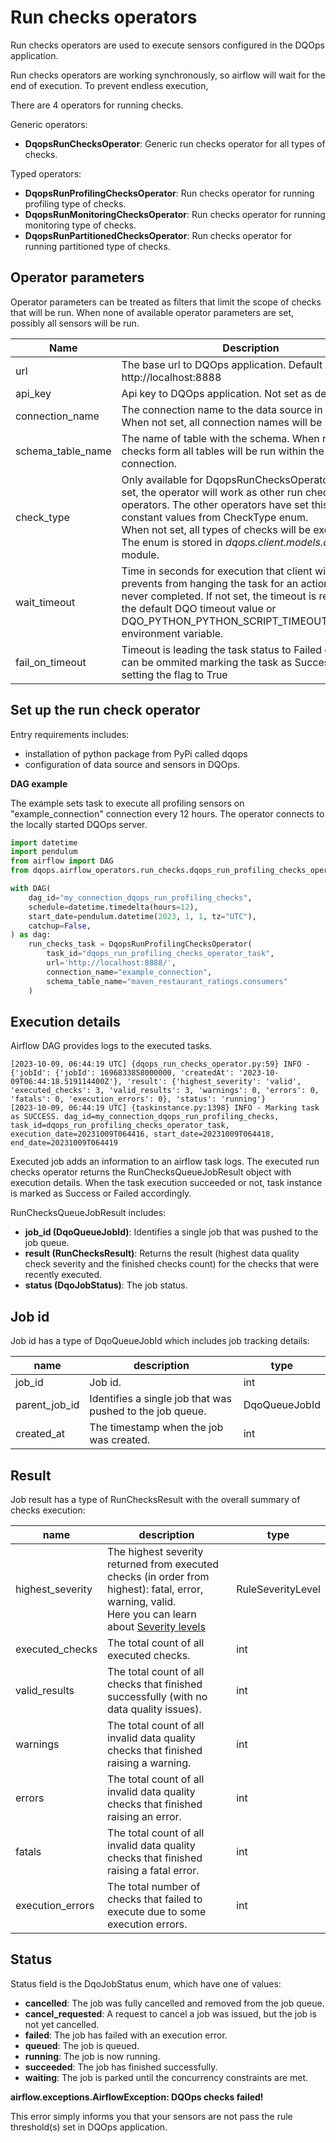 # Run checks operators

Run checks operators are used to execute sensors configured in the DQOps application. 

Run checks operators are working synchronously, so airflow will wait for the end of execution. 
To prevent endless execution, 

There are 4 operators for running checks.

Generic operators:
- **DqopsRunChecksOperator**: Generic run checks operator for all types of checks.

Typed operators:
- **DqopsRunProfilingChecksOperator**: Run checks operator for running profiling type of checks.
- **DqopsRunMonitoringChecksOperator**: Run checks operator for running monitoring type of checks.
- **DqopsRunPartitionedChecksOperator**: Run checks operator for running partitioned type of checks.


## Operator parameters

Operator parameters can be treated as filters that limit the scope of checks that will be run.
When none of available operator parameters are set, possibly all sensors will be run.  

| Name              | Description                                                                                                                                                                                                                                                                                                                | Type      |
|-------------------|----------------------------------------------------------------------------------------------------------------------------------------------------------------------------------------------------------------------------------------------------------------------------------------------------------------------------|-----------|
| url               | The base url to DQOps application. Default value is http://localhost:8888                                                                                                                                                                                                                                                  | str       |
| api_key           | Api key to DQOps application. Not set as default.                                                                                                                                                                                                                                                                          | str       |
| connection_name   | The connection name to the data source in DQOps. When not set, all connection names will be used.                                                                                                                                                                                                                          | str       |
| schema_table_name | The name of table with the schema. When not set, checks form all tables will be run within the specified connection.                                                                                                                                                                                                       | str       |
| check_type        | Only available for DqopsRunChecksOperator. When set, the operator will work as other run checks operators. The other operators have set this field to a constant values from CheckType enum. <br/> When not set, all types of checks will be executed. <br/> The enum is stored in _dqops.client.models.check_type_ module. | CheckType |
| wait_timeout      | Time in seconds for execution that client will wait. It prevents from hanging the task for an action that is never completed. If not set, the timeout is read form the default DQO timeout value or DQO_PYTHON_PYTHON_SCRIPT_TIMEOUT_SECONDS environment variable.                                                         | int       |
| fail_on_timeout   | Timeout is leading the task status to Failed default. It can be ommited marking the task as Success by setting the flag to True                                                                                                                                                                     |bool|


## Set up the run check operator

Entry requirements includes:
- installation of python package from PyPi called dqops
- configuration of data source and sensors in DQOps.

**DAG example**

The example sets task to execute all profiling sensors on "example_connection" connection every 12 hours. 
The operator connects to the locally started DQOps server.

```python
import datetime
import pendulum
from airflow import DAG
from dqops.airflow_operators.run_checks.dqops_run_profiling_checks_operator import DqopsRunProfilingChecksOperator

with DAG(
    dag_id="my_connection_dqops_run_profiling_checks",
    schedule=datetime.timedelta(hours=12),
    start_date=pendulum.datetime(2023, 1, 1, tz="UTC"),
    catchup=False,
) as dag:
    run_checks_task = DqopsRunProfilingChecksOperator(
        task_id="dqops_run_profiling_checks_operator_task",
        url='http://localhost:8888/',
        connection_name="example_connection",
        schema_table_name="maven_restaurant_ratings.consumers"
    )
```


## Execution details

Airflow DAG provides logs to the executed tasks.   

```text
[2023-10-09, 06:44:19 UTC] {dqops_run_checks_operator.py:59} INFO - {'jobId': {'jobId': 1696833858000000, 'createdAt': '2023-10-09T06:44:18.519114400Z'}, 'result': {'highest_severity': 'valid', 'executed_checks': 3, 'valid_results': 3, 'warnings': 0, 'errors': 0, 'fatals': 0, 'execution_errors': 0}, 'status': 'running'}
[2023-10-09, 06:44:19 UTC] {taskinstance.py:1398} INFO - Marking task as SUCCESS. dag_id=my_connection_dqops_run_profiling_checks, task_id=dqops_run_profiling_checks_operator_task, execution_date=20231009T064416, start_date=20231009T064418, end_date=20231009T064419
```

Executed job adds an information to an airflow task logs. 
The executed run checks operator returns the RunChecksQueueJobResult object with execution details.
When the task execution succeeded or not, task instance is marked as Success or Failed accordingly.

RunChecksQueueJobResult includes:
- **job_id (DqoQueueJobId)**: Identifies a single job that was pushed to the job queue.
- **result (RunChecksResult)**: Returns the result (highest data quality check severity and the finished checks count) for the checks that were recently executed.
- **status (DqoJobStatus)**: The job status.


## Job id

Job id has a type of DqoQueueJobId which includes job tracking details:

| name          | description                                               | type           |
|---------------|-----------------------------------------------------------|----------------|
| job_id        | Job id.                                                   | int            |
| parent_job_id | Identifies a single job that was pushed to the job queue. | DqoQueueJobId  |
| created_at    | The timestamp when the job was created.                   | int            |


## Result

Job result has a type of RunChecksResult with the overall summary of checks execution: 

| name             | description                                                                                                                                                                                                        | type              |
|------------------|--------------------------------------------------------------------------------------------------------------------------------------------------------------------------------------------------------------------|-------------------|
| highest_severity | The highest severity returned from executed checks (in order from highest): fatal, error, warning, valid. <br/>Here you can learn about [Severity levels](../../../dqo-concepts/data-quality-kpis/data-quality-kpis.md) | RuleSeverityLevel |
| executed_checks  | The total count of all executed checks.                                                                                                                                                                            | int               |
| valid_results    | The total count of all checks that finished successfully (with no data quality issues).                                                                                                                            | int               |
| warnings         | The total count of all invalid data quality checks that finished raising a warning.                                                                                                                                | int               |
| errors           | The total count of all invalid data quality checks that finished raising an error.                                                                                                                                 | int               |
| fatals           | The total count of all invalid data quality checks that finished raising a fatal error.                                                                                                                            | int               |
| execution_errors | The total number of checks that failed to execute due to some execution errors.                                                                                                                                    | int               |


## Status

Status field is the DqoJobStatus enum, which have one of values:
- **cancelled**: The job was fully cancelled and removed from the job queue.
- **cancel_requested**: A request to cancel a job was issued, but the job is not yet cancelled.
- **failed**: The job has failed with an execution error.
- **queued**: The job is queued.
- **running**: The job is now running.
- **succeeded**: The job has finished successfully.
- **waiting**: The job is parked until the concurrency constraints are met.




**airflow.exceptions.AirflowException: DQOps checks failed!**

This error simply informs you that your sensors are not pass the rule threshold(s) set in DQOps application.
